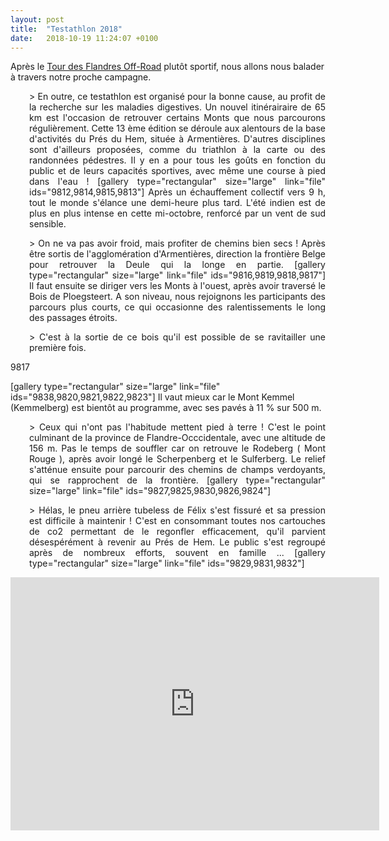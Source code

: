 ```yaml
---
layout: post
title:  "Testathlon 2018"
date:   2018-10-19 11:24:07 +0100
---
```

Après le <a href="http://twomoulins.fr/tour-des-flandres-2/">Tour des Flandres Off-Road</a> plutôt sportif, nous allons nous balader à travers notre proche campagne.
<p style="padding-left: 30px; text-align: justify;">> En outre, ce testathlon est organisé pour la bonne cause, au profit de la recherche sur les maladies digestives</strong>.</em>
Un nouvel itinérairaire de 65 km est l'occasion de retrouver certains Monts que nous parcourons régulièrement.
Cette 13 ème édition se déroule aux alentours de la base d'activités du Prés du Hem, située à Armentières.
D'autres disciplines sont d'ailleurs proposées, comme du triathlon à la carte ou des randonnées pédestres.
Il y en a pour tous les goûts en fonction du public et de leurs capacités sportives, avec même une course à pied dans l'eau !
[gallery type="rectangular" size="large" link="file" ids="9812,9814,9815,9813"]
Après un échauffement collectif vers 9 h, tout le monde s'élance une demi-heure plus tard.
L'été indien est de plus en plus intense en cette mi-octobre, renforcé par un vent de sud sensible.
<p style="padding-left: 30px; text-align: justify;">> On ne va pas avoir froid, mais profiter de chemins bien secs !
Après être sortis de l'agglomération d'Armentières, direction la frontière Belge pour retrouver la Deule qui la longe en partie.
[gallery type="rectangular" size="large" link="file" ids="9816,9819,9818,9817"]
Il faut ensuite se diriger vers les Monts à l'ouest, après avoir traversé le Bois de Ploegsteert.
A son niveau, nous rejoignons les participants des parcours plus courts, ce qui occasionne des ralentissements le long des passages étroits.
<p style="padding-left: 30px; text-align: justify;">> C'est à la sortie de ce bois qu'il est possible de se ravitailler une première fois.


9817

[gallery type="rectangular" size="large" link="file" ids="9838,9820,9821,9822,9823"]
Il vaut mieux car le Mont Kemmel (Kemmelberg) est bientôt au programme, avec ses pavés à 11 % sur 500 m.
<p style="padding-left: 30px; text-align: justify;">> Ceux qui n'ont pas l'habitude mettent pied à terre !
C'est le point culminant de la province de Flandre-Occcidentale, avec une altitude de 156 m.<strong>
</strong>Pas le temps de souffler car on retrouve le Rodeberg ( Mont Rouge ), après avoir longé le Scherpenberg et le Sulferberg.
Le relief s'atténue ensuite pour parcourir des chemins de champs verdoyants, qui se rapprochent de la frontière.
[gallery type="rectangular" size="large" link="file" ids="9827,9825,9830,9826,9824"]
<p style="padding-left: 30px; text-align: justify;">> Hélas, le pneu arrière tubeless de Félix s'est fissuré et sa pression est difficile à maintenir !
C'est en consommant toutes nos cartouches de co2 permettant de le regonfler efficacement, qu'il parvient désespérément à revenir au Prés de Hem.
Le public s'est regroupé après de nombreux efforts, souvent en famille ...
[gallery type="rectangular" size="large" link="file" ids="9829,9831,9832"]

<center><iframe src="https://www.strava.com/activities/1901577174/embed/eac3e91ccebf9ba63151970ee707ce8f620d79b1" width="590" height="405" frameborder="0" scrolling="no" data-mce-fragment="1"></iframe></center>